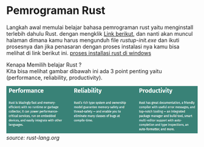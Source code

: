 # Pemrograman Rust
Langkah awal memulai belajar bahasa pemrograman rust yaitu menginstall terlebih dahulu Rust. dengan mengklik [Link berikut](https://www.rust-lang.org/tools/install), dan nanti akan muncul halaman dimana kamu harus mengunduh file *rustup-init.exe* dan ikuti prosesnya dan jika penasaran dengan proses instalasi nya kamu bisa melihat di link berikut ini. [proses installasi rust di windows](docs/proses-install-windows.md)  

Kenapa Memilih belajar Rust ?  
Kita bisa melihat gambar dibawah ini ada 3 point penting yaitu (performance, reliability, productivity).

![Why Rust](img/why-rust.PNG) *source: rust-lang.org*  
